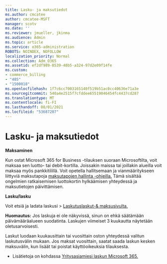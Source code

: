 ```yaml
---
title: Lasku- ja maksutiedot
ms.author: cmcatee
author: cmcatee-MSFT
manager: scotv
ms.date: ''
ms.reviewer: jmueller, jkinma
ms.audience: Admin
ms.topic: article
ms.service: o365-administration
ROBOTS: NOINDEX, NOFOLLOW
localization_priority: Normal
ms.collection: Adm_O365
ms.assetid: ef2df989-8539-48b5-a324-97d2e09f14fe
ms.custom:
- commerce_billing
- "485"
- "1500018"
ms.openlocfilehash: 1f7c6cc7003165140f519b51ac0cc40636e71a3e
ms.sourcegitcommit: 540a4e2515f7cfddee65519046454fc4437cd287
ms.translationtype: MT
ms.contentlocale: fi-FI
ms.lasthandoff: 08/01/2021
ms.locfileid: "53687207"
---
```

# <a name="invoice-and-payment-information"></a>Lasku- ja maksutiedot

**Maksaminen**

Kun ostat Microsoft 365 for Business -tilauksen suoraan Microsoftilta, voit maksaa sen luotto- tai debit-kortilla.  Joissakin maissa tai joillakin alueilla voit maksaa myös pankkitilillä.  Voit opetella hallitsemaan ja vianmääritykseen liittyviä maksutapoja [maksutapojen hallinta -ohjeilla.](/microsoft-365/commerce/billing-and-payments/manage-payment-methods) Tämä sisältää ongelmien ratkaisemisen luottokortin hylkäämisen yhteydessä ja maksutietojen päivittämisen.

**Lasku/lasku**

Voit etsiä ja ladata laskusi   >  [Laskutuslaskut-& maksusivulta.](https://go.microsoft.com/fwlink/p/?linkid=848039)  

**Huomautus:** Jos laskuja ei ole näkyvissä, sinun on ehkä säätämään päivämääräalueen suodatinta.  Laskujen viimeiset 3 kuukautta näytetään oletusarvoisesti.

Laskut luodaan kuukausittain tai vuosittain oston yhteydessä valitun laskutusvälin mukaan.  Jos maksat vuosittain, saatat saada laskun kesken maksuvälin, kun lisäät tai poistat käyttöoikeuksia tilauksesta.

- Lisätietoja on kohdassa [Yritysasiamiesi laskun Microsoft 365.](/microsoft-365/commerce/billing-and-payments/understand-your-invoice2)
